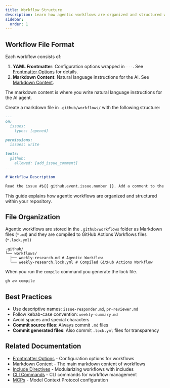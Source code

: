 ```yaml
---
title: Workflow Structure
description: Learn how agentic workflows are organized and structured within your repository, including directory layout and file organization.
sidebar:
  order: 1
---
```


## Workflow File Format

Each workflow consists of:

1. **YAML Frontmatter**: Configuration options wrapped in `---`. See [Frontmatter Options](/gh-aw/reference/frontmatter/) for details.
2. **Markdown Content**: Natural language instructions for the AI. See [Markdown Content](/gh-aw/reference/markdown/).

The markdown content is where you write natural language instructions for the AI agent. 

Create a markdown file in `.github/workflows/` with the following structure:

```markdown
---
on:
  issues:
    types: [opened]

permissions:
  issues: write

tools:
  github:
    allowed: [add_issue_comment]
---

# Workflow Description

Read the issue #${{ github.event.issue.number }}. Add a comment to the issue listing useful resources and links.
```

This guide explains how agentic workflows are organized and structured within your repository.

## File Organization

Agentic workflows are stored in the `.github/workflows` folder as Markdown files (`*.md`)
and they are compiled to GitHub Actions Workflows files (`*.lock.yml`)

```
.github/
└── workflows/
  ├── weekly-research.md # Agentic Workflow
  └── weekly-research.lock.yml # Compiled GitHub Actions Workflow
```

When you run the `compile` command you generate the lock file.

```sh
gh aw compile
```

## Best Practices

- Use descriptive names: `issue-responder.md`, `pr-reviewer.md`
- Follow kebab-case convention: `weekly-summary.md`
- Avoid spaces and special characters
- **Commit source files**: Always commit `.md` files
- **Commit generated files**: Also commit `.lock.yml` files for transparency

## Related Documentation

- [Frontmatter Options](/gh-aw/reference/frontmatter/) - Configuration options for workflows
- [Markdown Content](/gh-aw/reference/markdown/) - The main markdown content of workflows
- [Include Directives](/gh-aw/reference/include-directives/) - Modularizing workflows with includes
- [CLI Commands](/gh-aw/tools/cli/) - CLI commands for workflow management
- [MCPs](/gh-aw/guides/mcps/) - Model Context Protocol configuration
